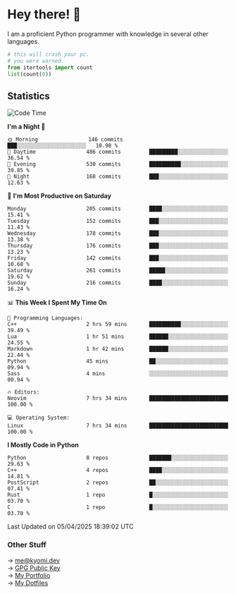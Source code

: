 # Hey there! 👋

I am a proficient Python programmer with knowledge in several other languages.

```py
# this will crash your pc.
# you were warned.
from itertools import count
list(count(0))
```

## Statistics
<!--START_SECTION:waka-->
![Code Time](http://img.shields.io/badge/Code%20Time-1%2C765%20hrs%2026%20mins-blue)

**I'm a Night 🦉** 

```text
🌞 Morning                146 commits         ███░░░░░░░░░░░░░░░░░░░░░░   10.98 % 
🌆 Daytime                486 commits         █████████░░░░░░░░░░░░░░░░   36.54 % 
🌃 Evening                530 commits         ██████████░░░░░░░░░░░░░░░   39.85 % 
🌙 Night                  168 commits         ███░░░░░░░░░░░░░░░░░░░░░░   12.63 % 
```
📅 **I'm Most Productive on Saturday** 

```text
Monday                   205 commits         ████░░░░░░░░░░░░░░░░░░░░░   15.41 % 
Tuesday                  152 commits         ███░░░░░░░░░░░░░░░░░░░░░░   11.43 % 
Wednesday                178 commits         ███░░░░░░░░░░░░░░░░░░░░░░   13.38 % 
Thursday                 176 commits         ███░░░░░░░░░░░░░░░░░░░░░░   13.23 % 
Friday                   142 commits         ███░░░░░░░░░░░░░░░░░░░░░░   10.68 % 
Saturday                 261 commits         █████░░░░░░░░░░░░░░░░░░░░   19.62 % 
Sunday                   216 commits         ████░░░░░░░░░░░░░░░░░░░░░   16.24 % 
```


📊 **This Week I Spent My Time On** 

```text
💬 Programming Languages: 
C++                      2 hrs 59 mins       ██████████░░░░░░░░░░░░░░░   39.49 % 
Lua                      1 hr 51 mins        ██████░░░░░░░░░░░░░░░░░░░   24.55 % 
Markdown                 1 hr 42 mins        ██████░░░░░░░░░░░░░░░░░░░   22.44 % 
Python                   45 mins             ██░░░░░░░░░░░░░░░░░░░░░░░   09.94 % 
Sass                     4 mins              ░░░░░░░░░░░░░░░░░░░░░░░░░   00.94 % 

🔥 Editors: 
Neovim                   7 hrs 34 mins       █████████████████████████   100.00 % 

💻 Operating System: 
Linux                    7 hrs 34 mins       █████████████████████████   100.00 % 
```

**I Mostly Code in Python** 

```text
Python                   8 repos             ███████░░░░░░░░░░░░░░░░░░   29.63 % 
C++                      4 repos             ████░░░░░░░░░░░░░░░░░░░░░   14.81 % 
PostScript               2 repos             ██░░░░░░░░░░░░░░░░░░░░░░░   07.41 % 
Rust                     1 repo              █░░░░░░░░░░░░░░░░░░░░░░░░   03.70 % 
C                        1 repo              █░░░░░░░░░░░░░░░░░░░░░░░░   03.70 % 
```




 Last Updated on 05/04/2025 18:39:02 UTC
<!--END_SECTION:waka-->

### Other Stuff

→ [me@kyomi.dev](mailto:me@kyomi.dev)\
→ [GPG Public Key](https://github.com/bitterteriyaki.gpg)\
→ [My Portfolio](https://kyomi.dev)\
→ [My Dotfiles](https://github.com/bitterteriyaki/dotfiles)
